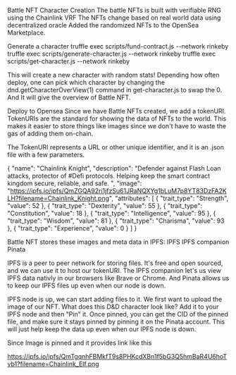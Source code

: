 Battle NFT Character Creation
The battle NFTs is built with verifiable RNG using the Chainlink VRF
The NFTs change based on real world data using decentralized oracle
Added the randomized NFTs to the OpenSea Marketplace.

Generate a character
truffle exec scripts/fund-contract.js --network rinkeby
truffle exec scripts/generate-character.js --network rinkeby
truffle exec scripts/get-character.js --network rinkeby

This will create a new character with random stats! Depending how often deploy, one can pick which character by changing the dnd.getCharacterOverView(1) command in get-character.js to swap the 0. And It will give the overview of Battle NFT.

Deploy to Opensea
Since we have Battle NFTs created, we add a tokenURI. TokenURIs are the standard for showing the data of NFTs to the world. This makes it easier to store things like images since we don't have to waste the gas of adding them on-chain.

The TokenURI represents a URL or other unique identifier, and it is an .json file with a few parameters.

{
    "name": "Chainlink Knight",
    "description": "Defender against Flash Loan attacks, protector of #Defi protocols. Helping keep the smart contract kingdom secure, reliable, and safe. ",
    "image": "https://ipfs.io/ipfs/QmZGQA92ri1jfzSu61JRaNQXYg1bLuM7p8YT83DzFA2KLH?filename=Chainlink_Knight.png",
    "attributes": [
        {
            "trait_type": "Strength",
            "value": 52
        },
        {
            "trait_type": "Dexterity",
            "value": 55
        },
        {
            "trait_type": "Constitution",
            "value": 18
        },
        {
            "trait_type": "Intelligence",
            "value": 95
        },
        {
            "trait_type": "Wisdom",
            "value": 81
        },
        {
            "trait_type": "Charisma",
            "value": 93
        },
        {
            "trait_type": "Experience",
            "value": 0
        }
    ]
}

Battle NFT stores these images and meta data in IPFS: 
IPFS
IPFS companion
Pinata

IPFS is a peer to peer network for storing files. It's free and open sourced, and we can use it to host our tokenURI. The IPFS companion let's us view IPFS data nativly in our browsers like Brave or Chrome. And Pinata allows us to keep our IPFS files up even when our node is down.


 IPFS node is up, we can start adding files to it. We first want to upload the image of our NFT. What does this D&D character look like? Add it to your IPFS node and then "Pin" it. Once pinned, you can get the CID of the pinned file, and make sure it stays pinned by pinning it on the Pinata account. This will just help keep the data up even when our IPFS node is down.

Since Image is pinned and it provides link like this 

https://ipfs.io/ipfs/QmTgqnhFBMkfT9s8PHKcdXBn1f5bG3Q5hmBaR4U6hoTvb1?filename=Chainlink_Elf.png